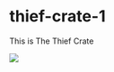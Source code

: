 # thief-crate-1


This is The Thief Crate
 
<img src="https://github.com/gnikxela0328/thief-crate-1/blob/main/img/20211106_143502.jpg" />
